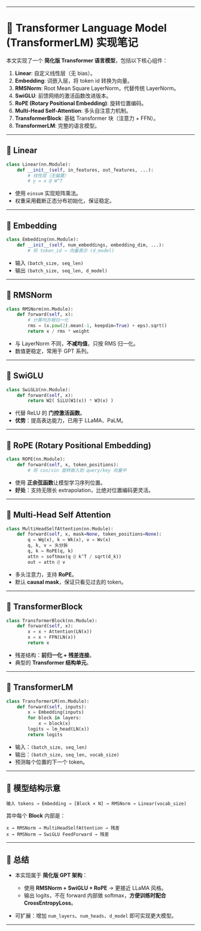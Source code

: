  
---

# 📘 Transformer Language Model (TransformerLM) 实现笔记

本文实现了一个 **简化版 Transformer 语言模型**，包括以下核心组件：

1. **Linear**: 自定义线性层（无 bias）。
2. **Embedding**: 词嵌入层，将 token id 转换为向量。
3. **RMSNorm**: Root Mean Square LayerNorm，代替传统 LayerNorm。
4. **SwiGLU**: 前馈网络的激活函数改进版本。
5. **RoPE (Rotary Positional Embedding)**: 旋转位置编码。
6. **Multi-Head Self-Attention**: 多头自注意力机制。
7. **TransformerBlock**: 基础 Transformer 块（注意力 + FFN）。
8. **TransformerLM**: 完整的语言模型。

---

## 🔹 Linear

```python
class Linear(nn.Module):
    def __init__(self, in_features, out_features, ...):
        # 线性层（无偏置）
        # y = x @ W^T
```

* 使用 `einsum` 实现矩阵乘法。
* 权重采用截断正态分布初始化，保证稳定。

---

## 🔹 Embedding

```python
class Embedding(nn.Module):
    def __init__(self, num_embeddings, embedding_dim, ...):
        # 将 token_id → 向量表示 (d_model)
```

* 输入 `(batch_size, seq_len)`
* 输出 `(batch_size, seq_len, d_model)`

---

## 🔹 RMSNorm

```python
class RMSNorm(nn.Module):
    def forward(self, x):
        # 计算均方根归一化
        rms = (x.pow(2).mean(-1, keepdim=True) + eps).sqrt()
        return x / rms * weight
```

* 与 LayerNorm 不同，**不减均值**，只按 RMS 归一化。
* 数值更稳定，常用于 GPT 系列。

---

## 🔹 SwiGLU

```python
class SwiGLU(nn.Module):
    def forward(self, x):
        return W2( SiLU(W1(x)) * W3(x) )
```

* 代替 ReLU 的 **门控激活函数**。
* **优势**：提高表达能力，已用于 LLaMA、PaLM。

---

## 🔹 RoPE (Rotary Positional Embedding)

```python
class ROPE(nn.Module):
    def forward(self, x, token_positions):
        # 将 cos/sin 旋转嵌入到 query/key 向量中
```

* 使用 **正余弦函数**让模型学习序列位置。
* **好处**：支持无限长 extrapolation，比绝对位置编码更灵活。

---

## 🔹 Multi-Head Self Attention

```python
class MultiHeadSelfAttention(nn.Module):
    def forward(self, x, mask=None, token_positions=None):
        q = Wq(x), k = Wk(x), v = Wv(x)
        q, k, v = 头分拆
        q, k = RoPE(q, k)
        attn = softmax(q @ k^T / sqrt(d_k))
        out = attn @ v
```

* 多头注意力，支持 **RoPE**。
* 默认 **causal mask**，保证只看见过去的 token。

---

## 🔹 TransformerBlock

```python
class TransformerBlock(nn.Module):
    def forward(self, x):
        x = x + Attention(LN(x))
        x = x + FFN(LN(x))
        return x
```

* 残差结构：**前归一化 + 残差连接**。
* 典型的 **Transformer 结构单元**。

---

## 🔹 TransformerLM

```python
class TransformerLM(nn.Module):
    def forward(self, inputs):
        x = Embedding(inputs)
        for block in layers:
            x = block(x)
        logits = lm_head(LN(x))
        return logits
```

* 输入：`(batch_size, seq_len)`
* 输出：`(batch_size, seq_len, vocab_size)`
* 预测每个位置的下一个 token。

---

## 🔹 模型结构示意

```plaintext
输入 tokens → Embedding → [Block × N] → RMSNorm → Linear(vocab_size)
```

其中每个 **Block** 内部是：

```plaintext
x → RMSNorm → MultiHeadSelfAttention → 残差
x → RMSNorm → SwiGLU FeedForward → 残差
```

---

## 🔹 总结

* 本实现属于 **简化版 GPT 架构**：

  * 使用 **RMSNorm + SwiGLU + RoPE** → 更接近 LLaMA 风格。
  * 输出 logits，不在 forward 内部做 softmax，**方便训练时配合 CrossEntropyLoss**。
* 可扩展：增加 `num_layers`、`num_heads`、`d_model` 即可实现更大模型。

---

 